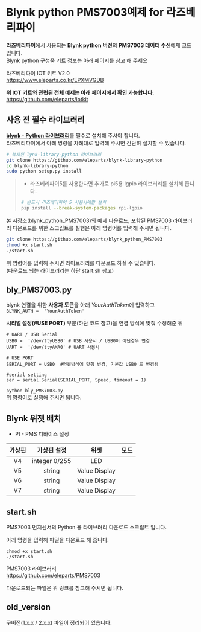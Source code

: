 # Blynk python PMS7003예제 for 라즈베리파이  
  
**라즈베리파이**에서 사용되는 **Blynk python 버전**의 **PMS7003 데이터 수신**예제 코드입니다.  
Blynk python 구성품 키트 정보는 아래 페이지를 참고 해 주세요  
  
라즈베리파이 IOT 키트 V2.0  
https://www.eleparts.co.kr/EPXMVGDB  
  
**위 IOT 키트와 관련된 전체 예제는 아래 페이지에서 확인 가능합니다.**  
https://github.com/eleparts/iotkit  
  
  
## 사용 전 필수 라이브러리  
  
[**blynk - Python 라이브러리**](https://github.com/vshymanskyy/blynk-library-python)를 필수로 설치해 주셔야 합니다.  
라즈베리파이에서 아래 명령을 차례대로 입력해 주시면 간단히 설치할 수 있습니다.  
  
```bash
# 복제된 lynk-library-python 라이브러리
git clone https://github.com/eleparts/blynk-library-python
cd blynk-library-python
sudo python setup.py install
```
  
> - 라즈베리파이5를 사용한다면 추가로 pi5용 lgpio 라이브러리를 설치해 줍니다.  
> ```bash
> # 반드시 라즈베리파이 5 사용시에만 설치
> pip install --break-system-packages rpi-lgpio
> ```
  
본 저장소(blynk_python_PMS7003)의 예제 다운로드, 포함된 PMS7003 라이브러리 다운로드를 위한 스크립트를 실행은 아래 명령어를 입력해 주시면 됩니다.  
  
```bash
git clone https://github.com/eleparts/blynk_python_PMS7003
chmod +x start.sh
./start.sh
```  
  
위 명령어를 입력해 주시면 라이브러리를 다운로드 하실 수 있습니다.  
(다운로드 되는 라이브러리는 하단 start.sh 참고)  
  
  
## bly_PMS7003.py  
  
blynk 연결을 위한 **사용자 토큰**을 아래 *YourAuthToken*에 입력하고  
``BLYNK_AUTH =  'YourAuthToken'``  
  
 **시리얼 설정(#USE PORT)** 부분(하단 코드 참고)을 연결 방식에 맞춰 수정해준 뒤  
```
# UART / USB Serial
USB0 =  '/dev/ttyUSB0' # USB 사용시 / USB0이 아닌경우 변경  
UART =  '/dev/ttyAMA0' # UART 사용시  
  
# USE PORT  
SERIAL_PORT = USB0  #연결방식에 맞춰 변경, 기본값 USB0 로 변경됨  
  
#serial setting  
ser = serial.Serial(SERIAL_PORT, Speed, timeout = 1)  
```  
``python bly_PMS7003.py``  
위 명령어로 실행해 주시면 됩니다.  
  
## Blynk 위젯 배치  
  
- PI - PMS 디바이스 설정  
  
|가상핀|가상핀 설정|위젯|모드|  
|:----:|:-------:|:--:|:--:|  
|V4 | integer 0/255 | LED | |  
|V5 | string | Value Display | |  
|V6 | string | Value Display | |  
|V7 | string | Value Display | |  
  
## start.sh  
PMS7003 먼지센서의 Python 용 라이브러리 다운로드 스크립트 입니다.  

아래 명령을 입력해 파일을 다운로드 해 줍니다.  
```
chmod +x start.sh  
./start.sh  
```  

PMS7003 라이브러리  
https://github.com/eleparts/PMS7003  
  
다운로드되는 파일은 위 링크를 참고해 주시면 됩니다.  
  
  
## old_version  

구버전(1.x.x / 2.x.x) 파일이 정리되어 있습니다.  
  